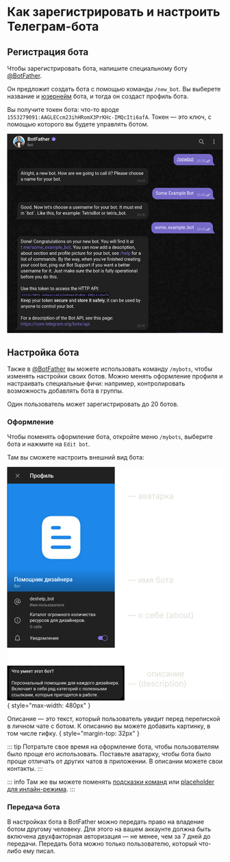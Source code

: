 # Как зарегистрировать и настроить Телеграм-бота

## Регистрация бота

Чтобы зарегистрировать бота, напишите специальному боту [@BotFather](https://t.me/BotFather).

Он предложит создать бота с помощью команды `/new_bot`. Вы выберете название и
[юзернейм](./usernames) бота, и тогда он создаст профиль бота.

Вы получите токен бота: что-то вроде `1553279091:AAGLECcm23ihHRomX3PrKHc-IMQcIti6afA`. Токен — это ключ, с помощью
которого вы будете управлять ботом.

![Пример создания бота](botfather.png)

## Настройка бота

Также в [@BotFather](https://t.me/BotFather) вы можете использовать команду `/mybots`, чтобы изменять настройки своих
ботов.
Можно
менять оформление профиля и настраивать специальные фичи: например, контролировать возможность
добавлять бота в группы.

Один пользователь может зарегистрировать до 20 ботов.

### Оформление

Чтобы поменять оформление бота, откройте меню `/mybots`, выберите бота и нажмите на `Edit bot`.

Там вы сможете настроить внешний вид бота:

![Аватарка, имя, описание бота и «о себе»](./customization.png){ style="max-width: 480px" }

Описание — это текст, который пользователь увидит перед перепиской в личном чате с ботом.
К описанию вы можете добавить картинку, в том числе гифку.
{ style="margin-top: 32px" }

::: tip
Потратьте свое время на оформление бота, чтобы пользователям было проще его использовать.
Поставьте аватарку, чтобы бота было проще отличать от других чатов в
приложении. В описании можете свои контакты. 
:::

::: info
Там же вы можете поменять [подсказки команд](../messages/commands)
или [placeholder для инлайн-режима](../interaction/inline).
:::

### Передача бота

В настройках бота в BotFather можно передать право на владение ботом другому человеку. Для этого на вашем аккаунте
должна быть включена двухфакторная авторизация — не менее, чем за 7 дней до передачи. Передать бота можно только
пользователю, который что-либо ему писал.


